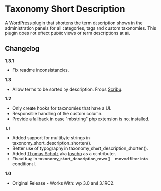 Taxonomy Short Description
==========================

A [WordPress](http://wordpress.org/) plugin that shortens the term description shown in the administration panels for all categories, tags and custom taxonomies. This plugin does not effect public views of term descriptions at all.

Changelog
---------

__1.3.1__

* Fix readme inconsistancies.

__1.3__

* Allow terms to be sorted by description. Props [Scribu](http://scribu.net/).

__1.2__

* Only create hooks for taxonomies that have a UI.
* Responsible handling of the custom column.
* Provide a fallback in case "mbstring" php extension is not installed.

__1.1__

* Added support for multibyte strings in taxonomy_short_description_shorten().
* Better use of typography in taxonomy_short_description_shorten().
* Added [Thomas Scholz](http://toscho.de/ueber-mich/) aka [toscho](http://wordpress.org/support/profile/toscho) as a contributer.
* Fixed bug in taxonomy_short_description_rows() - moved filter into conditional.

__1.0__

* Original Release - Works With: wp 3.0 and 3.1RC2.